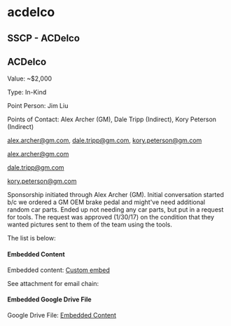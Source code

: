 # acdelco

## SSCP - ACDelco

## ACDelco

Value: \~$2,000

Type: In-Kind

Point Person: Jim Liu

Points of Contact: Alex Archer (GM), Dale Tripp (Indirect), Kory Peterson (Indirect)

alex.archer@gm.com, dale.tripp@gm.com, kory.peterson@gm.com

[alex.archer@gm.com](mailto:alex.archer@gm.com)

[dale.tripp@gm.com](mailto:dale.tripp@gm.com)

[kory.peterson@gm.com](mailto:kory.peterson@gm.com)

Sponsorship initiated through Alex Archer (GM). Initial conversation started b/c we ordered a GM OEM brake pedal and might've need additional random car parts. Ended up not needing any car parts, but put in a request for tools. The request was approved (1/30/17) on the condition that they wanted pictures sent to them of the team using the tools.&#x20;

The list is below:

#### Embedded Content

Embedded content: [Custom embed](acdelco.md)

See attachment for email chain:

#### Embedded Google Drive File

Google Drive File: [Embedded Content](https://drive.google.com/embeddedfolderview?id=1luZemdWHbsaYCPpkT3YqmsylgXgIVNlh#list)
